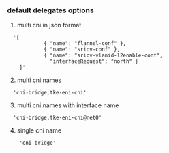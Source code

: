 ### default delegates options

1. multi cni in json format

```
  '[
            { "name": "flannel-conf" },
            { "name": "sriov-conf" },
            { "name": "sriov-vlanid-l2enable-conf",
              "interfaceRequest": "north" }
    ]'
```

2. multi cni names

```
  'cni-bridge,tke-eni-cni'
```

3. multi cni names with interface name

```
  'cni-bridge,tke-eni-cni@net0'
```

4. single cni name

```
    'cni-bridge'
```